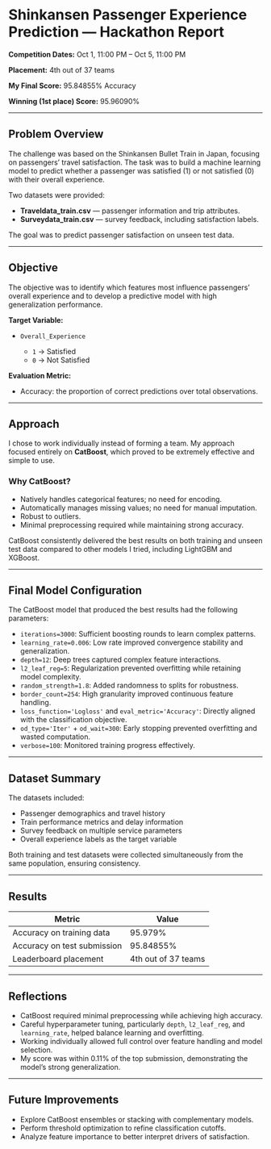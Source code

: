 # Shinkansen Passenger Experience Prediction — Hackathon Report

**Competition Dates:** Oct 1, 11:00 PM – Oct 5, 11:00 PM

**Placement:** 4th out of 37 teams

**My Final Score:** 95.84855% Accuracy

**Winning (1st place) Score:** 95.96090%

---

## Problem Overview

The challenge was based on the Shinkansen Bullet Train in Japan, focusing on passengers’ travel satisfaction. The task was to build a machine learning model to predict whether a passenger was satisfied (1) or not satisfied (0) with their overall experience.

Two datasets were provided:

* **Traveldata_train.csv** — passenger information and trip attributes.
* **Surveydata_train.csv** — survey feedback, including satisfaction labels.

The goal was to predict passenger satisfaction on unseen test data.

---

## Objective

The objective was to identify which features most influence passengers’ overall experience and to develop a predictive model with high generalization performance.

**Target Variable:**

* `Overall_Experience`

  * `1` → Satisfied
  * `0` → Not Satisfied

**Evaluation Metric:**

* Accuracy: the proportion of correct predictions over total observations.

---

## Approach

I chose to work individually instead of forming a team. My approach focused entirely on **CatBoost**, which proved to be extremely effective and simple to use.

### Why CatBoost?

* Natively handles categorical features; no need for encoding.
* Automatically manages missing values; no need for manual imputation.
* Robust to outliers.
* Minimal preprocessing required while maintaining strong accuracy.

CatBoost consistently delivered the best results on both training and unseen test data compared to other models I tried, including LightGBM and XGBoost.

---

## Final Model Configuration

The CatBoost model that produced the best results had the following parameters:

* `iterations=3000`: Sufficient boosting rounds to learn complex patterns.
* `learning_rate=0.006`: Low rate improved convergence stability and generalization.
* `depth=12`: Deep trees captured complex feature interactions.
* `l2_leaf_reg=5`: Regularization prevented overfitting while retaining model complexity.
* `random_strength=1.8`: Added randomness to splits for robustness.
* `border_count=254`: High granularity improved continuous feature handling.
* `loss_function='Logloss'` and `eval_metric='Accuracy'`: Directly aligned with the classification objective.
* `od_type='Iter'` + `od_wait=300`: Early stopping prevented overfitting and wasted computation.
* `verbose=100`: Monitored training progress effectively.

---

## Dataset Summary

The datasets included:

* Passenger demographics and travel history
* Train performance metrics and delay information
* Survey feedback on multiple service parameters
* Overall experience labels as the target variable

Both training and test datasets were collected simultaneously from the same population, ensuring consistency.

---

## Results

| Metric                      | Value               |
| --------------------------- | ------------------- |
| Accuracy on training data   | 95.979%             |
| Accuracy on test submission | 95.84855%           |
| Leaderboard placement       | 4th out of 37 teams |

---

## Reflections

* CatBoost required minimal preprocessing while achieving high accuracy.
* Careful hyperparameter tuning, particularly `depth`, `l2_leaf_reg`, and `learning_rate`, helped balance learning and overfitting.
* Working individually allowed full control over feature handling and model selection.
* My score was within 0.11% of the top submission, demonstrating the model’s strong generalization.

---

## Future Improvements

* Explore CatBoost ensembles or stacking with complementary models.
* Perform threshold optimization to refine classification cutoffs.
* Analyze feature importance to better interpret drivers of satisfaction.
